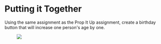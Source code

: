 <div class="module_description active_lesson_with_video ">
									<p>
            
            
            
            
</p><h1 class="text-center">Putting it Together</h1><p>Using the same assignment as the Prop It Up assignment, create a birthday button that will increase one person's age by one.</p><figure><img src="https://s3.amazonaws.com/General_V88/boomyeah2015/codingdojo/curriculum/content/chapter/Putting_It_Together.png"></figure><p><br></p>
        
        
        
        
</div>

